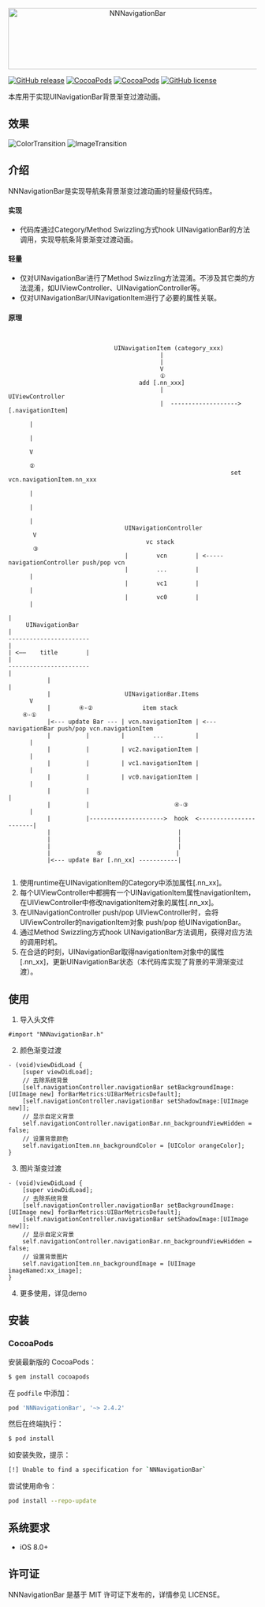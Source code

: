 <p align="center" >
  <img src="https://raw.githubusercontent.com/amisare/Logos/master/NNNavigationBar/Original/horizontal-color.png" width="509" height="124" alt="NNNavigationBar" title="NNNavigationBar">
</p>

[![GitHub release](https://img.shields.io/github/release/amisare/NNNavigationBar.svg)](https://github.com/amisare/NNNavigationBar/releases)
[![CocoaPods](https://img.shields.io/cocoapods/v/NNNavigationBar.svg)](https://cocoapods.org/pods/NNNavigationBar)
[![CocoaPods](https://img.shields.io/cocoapods/p/NNNavigationBar.svg)](https://cocoapods.org/pods/NNNavigationBar)
[![GitHub license](https://img.shields.io/github/license/amisare/NNNavigationBar.svg)](https://github.com/amisare/NNNavigationBar/blob/master/LICENSE)

本库用于实现UINavigationBar背景渐变过渡动画。

## 效果

![ColorTransition](https://raw.githubusercontent.com/amisare/Screenshots/master/NNNavigationBar/Screenshots_00.gif)
![ImageTransition](https://raw.githubusercontent.com/amisare/Screenshots/master/NNNavigationBar/Screenshots_01.gif)

## 介绍

NNNavigationBar是实现导航条背景渐变过渡动画的轻量级代码库。

#### 实现

- 代码库通过Category/Method Swizzling方式hook UINavigationBar的方法调用，实现导航条背景渐变过渡动画。

#### 轻量

- 仅对UINavigationBar进行了Method Swizzling方法混淆。不涉及其它类的方法混淆，如UIViewController、UINavigationController等。
- 仅对UINavigationBar/UINavigationItem进行了必要的属性关联。

#### 原理
         
```


                              UINavigationItem (category_xxx)
                                           |
                                           |
                                           V
                                           ①  
                                     add [.nn_xxx]
                                           |                         UIViewController
                                           |  ------------------->  [.navigationItem]
                                                                             |
                                                                             |
                                                                             V
                                                                             ② 
                                                               set vcn.navigationItem.nn_xxx
                                                                             |
                                                                             |
                                                                             |
                                 UINavigationController                      V
                                       vc stack                              ③            
                                 |        vcn        | <----- navigationController push/pop vcn
                                 |        ...        |                       |
                                 |        vc1        |                       |
                                 |        vc0        |                       |          
                                                                             |
     UINavigationBar                                                         |
-----------------------                                                      |
| <——    title        |                                                      |
-----------------------                                                      |
           |                                                                 |
           |                     UINavigationBar.Items                       V
           |        ④-②              item stack                           ④-①
           |<--- update Bar --- | vcn.navigationItem | <--- navigationBar push/pop vcn.navigationItem
           |          |         |        ...         |                       |
           |          |         | vc2.navigationItem |                       |
           |          |         | vc1.navigationItem |                       |
           |          |         | vc0.navigationItem |                       |
           |          |                                                      |
           |          |                        ④-③                          |
           |          |--------------------->  hook  <-----------------------|
           |                                    |
           |                                    |
           |                                    |
           |             ⑤                     |
           |<--- update Bar [.nn_xx] -----------|
                                                      
```

1. 使用runtime在UINavigationItem的Category中添加属性[.nn_xx]。
2. 每个UIViewController中都拥有一个UINavigationItem属性navigationItem，在UIViewController中修改navigationItem对象的属性[.nn_xx]。
3. 在UINavigationController push/pop UIViewController时，会将UIViewController的navigationItem对象 push/pop 给UINavigationBar。
4. 通过Method Swizzling方式hook UINavigationBar方法调用，获得对应方法的调用时机。
5. 在合适的时刻，UINavigationBar取得navigationItem对象中的属性[.nn_xx]，更新UINavigationBar状态（本代码库实现了背景的平滑渐变过渡）。

## 使用

1. 导入头文件

```
#import "NNNavigationBar.h"
```

2. 颜色渐变过渡

```
- (void)viewDidLoad {
    [super viewDidLoad];
    // 去除系统背景
    [self.navigationController.navigationBar setBackgroundImage:[UIImage new] forBarMetrics:UIBarMetricsDefault];
    [self.navigationController.navigationBar setShadowImage:[UIImage new]];
    // 显示自定义背景
    self.navigationController.navigationBar.nn_backgroundViewHidden = false;
    // 设置背景颜色
    self.navigationItem.nn_backgroundColor = [UIColor orangeColor];
}
```

3. 图片渐变过渡

```
- (void)viewDidLoad {
    [super viewDidLoad];
    // 去除系统背景
    [self.navigationController.navigationBar setBackgroundImage:[UIImage new] forBarMetrics:UIBarMetricsDefault];
    [self.navigationController.navigationBar setShadowImage:[UIImage new]];
    // 显示自定义背景
    self.navigationController.navigationBar.nn_backgroundViewHidden = false;
    // 设置背景图片
    self.navigationItem.nn_backgroundImage = [UIImage imageNamed:xx_image];
}
```

4. 更多使用，详见demo


## 安装

### CocoaPods

安装最新版的 CocoaPods：

```bash
$ gem install cocoapods
```

在 `podfile` 中添加：

```ruby
pod 'NNNavigationBar', '~> 2.4.2'
```

然后在终端执行：

```bash
$ pod install
```

如安装失败，提示：

```bash
[!] Unable to find a specification for `NNNavigationBar`
```

尝试使用命令：

```bash
pod install --repo-update
```

## 系统要求

- iOS 8.0+

## 许可证

NNNavigationBar 是基于 MIT 许可证下发布的，详情参见 LICENSE。
